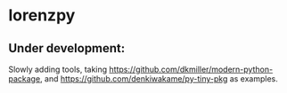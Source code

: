 # lorenzpy


## Under development: 
Slowly adding tools, taking https://github.com/dkmiller/modern-python-package, and 
https://github.com/denkiwakame/py-tiny-pkg as examples. 
